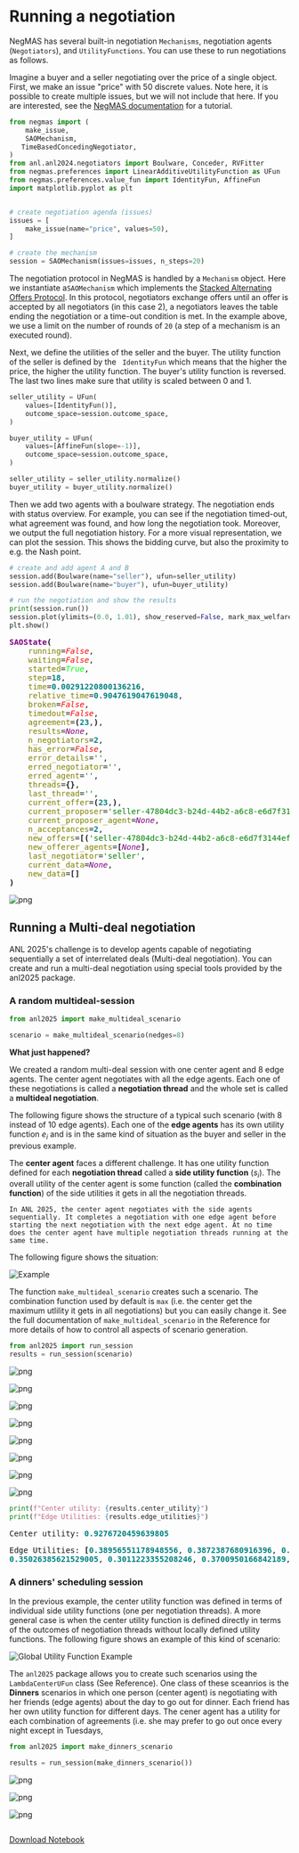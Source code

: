 # Running a negotiation

NegMAS has several built-in negotiation `Mechanisms`, negotiation agents (`Negotiators`), and `UtilityFunctions`. You can use these to run negotiations as follows.

Imagine a buyer and a seller negotiating over the price of a single object. First, we make an issue "price" with 50 discrete values. Note here, it is possible to create multiple issues, but we will not include that here. If you are interested, see the [NegMAS documentation](https://negmas.readthedocs.io/en/latest/tutorials/01.running_simple_negotiation.html) for a tutorial.


```python
from negmas import (
    make_issue,
    SAOMechanism,
   TimeBasedConcedingNegotiator,
)
from anl.anl2024.negotiators import Boulware, Conceder, RVFitter
from negmas.preferences import LinearAdditiveUtilityFunction as UFun
from negmas.preferences.value_fun import IdentityFun, AffineFun
import matplotlib.pyplot as plt


# create negotiation agenda (issues)
issues = [
    make_issue(name="price", values=50),
]

# create the mechanism
session = SAOMechanism(issues=issues, n_steps=20)
```

The negotiation protocol in NegMAS is handled by a `Mechanism` object. Here we instantiate a`SAOMechanism` which implements the [Stacked Alternating Offers Protocol](https://ii.tudelft.nl/~catholijn/publications/sites/default/files/Aydogan2017_Chapter_AlternatingOffersProtocolsForM.pdf). In this protocol, negotiators exchange offers until an offer is accepted by all negotiators (in this case 2), a negotiators leaves the table ending the negotiation or a time-out condition is met. In the example above, we use a limit on the number of rounds of `20` (a step of a mechanism is an executed round).

Next, we define the utilities of the seller and the buyer. The utility function of the seller is defined by the ```
IdentityFun```  which means that the higher the price, the higher the utility function. The buyer's utility function is reversed. The last two lines make sure that utility is scaled between 0 and 1.


```python
seller_utility = UFun(
    values=[IdentityFun()],
    outcome_space=session.outcome_space,
)

buyer_utility = UFun(
    values=[AffineFun(slope=-1)],
    outcome_space=session.outcome_space,
)

seller_utility = seller_utility.normalize()
buyer_utility = buyer_utility.normalize()

```

Then we add two agents with a boulware strategy. The negotiation ends with status overview. For example, you can see if the negotiation timed-out, what agreement was found, and how long the negotiation took. Moreover, we output the full negotiation history. For a more visual representation, we can plot the session. This shows the bidding curve, but also the proximity to e.g. the Nash point.


```python
# create and add agent A and B
session.add(Boulware(name="seller"), ufun=seller_utility)
session.add(Boulware(name="buyer"), ufun=buyer_utility)

# run the negotiation and show the results
print(session.run())
session.plot(ylimits=(0.0, 1.01), show_reserved=False, mark_max_welfare_points=False)
plt.show()

```


<pre style="white-space:pre;overflow-x:auto;line-height:normal;font-family:Menlo,'DejaVu Sans Mono',consolas,'Courier New',monospace"><span style="color: #800080; text-decoration-color: #800080; font-weight: bold">SAOState</span><span style="font-weight: bold">(</span>
    <span style="color: #808000; text-decoration-color: #808000">running</span>=<span style="color: #ff0000; text-decoration-color: #ff0000; font-style: italic">False</span>,
    <span style="color: #808000; text-decoration-color: #808000">waiting</span>=<span style="color: #ff0000; text-decoration-color: #ff0000; font-style: italic">False</span>,
    <span style="color: #808000; text-decoration-color: #808000">started</span>=<span style="color: #00ff00; text-decoration-color: #00ff00; font-style: italic">True</span>,
    <span style="color: #808000; text-decoration-color: #808000">step</span>=<span style="color: #008080; text-decoration-color: #008080; font-weight: bold">18</span>,
    <span style="color: #808000; text-decoration-color: #808000">time</span>=<span style="color: #008080; text-decoration-color: #008080; font-weight: bold">0.00291220800136216</span>,
    <span style="color: #808000; text-decoration-color: #808000">relative_time</span>=<span style="color: #008080; text-decoration-color: #008080; font-weight: bold">0.9047619047619048</span>,
    <span style="color: #808000; text-decoration-color: #808000">broken</span>=<span style="color: #ff0000; text-decoration-color: #ff0000; font-style: italic">False</span>,
    <span style="color: #808000; text-decoration-color: #808000">timedout</span>=<span style="color: #ff0000; text-decoration-color: #ff0000; font-style: italic">False</span>,
    <span style="color: #808000; text-decoration-color: #808000">agreement</span>=<span style="font-weight: bold">(</span><span style="color: #008080; text-decoration-color: #008080; font-weight: bold">23</span>,<span style="font-weight: bold">)</span>,
    <span style="color: #808000; text-decoration-color: #808000">results</span>=<span style="color: #800080; text-decoration-color: #800080; font-style: italic">None</span>,
    <span style="color: #808000; text-decoration-color: #808000">n_negotiators</span>=<span style="color: #008080; text-decoration-color: #008080; font-weight: bold">2</span>,
    <span style="color: #808000; text-decoration-color: #808000">has_error</span>=<span style="color: #ff0000; text-decoration-color: #ff0000; font-style: italic">False</span>,
    <span style="color: #808000; text-decoration-color: #808000">error_details</span>=<span style="color: #008000; text-decoration-color: #008000">''</span>,
    <span style="color: #808000; text-decoration-color: #808000">erred_negotiator</span>=<span style="color: #008000; text-decoration-color: #008000">''</span>,
    <span style="color: #808000; text-decoration-color: #808000">erred_agent</span>=<span style="color: #008000; text-decoration-color: #008000">''</span>,
    <span style="color: #808000; text-decoration-color: #808000">threads</span>=<span style="font-weight: bold">{}</span>,
    <span style="color: #808000; text-decoration-color: #808000">last_thread</span>=<span style="color: #008000; text-decoration-color: #008000">''</span>,
    <span style="color: #808000; text-decoration-color: #808000">current_offer</span>=<span style="font-weight: bold">(</span><span style="color: #008080; text-decoration-color: #008080; font-weight: bold">23</span>,<span style="font-weight: bold">)</span>,
    <span style="color: #808000; text-decoration-color: #808000">current_proposer</span>=<span style="color: #008000; text-decoration-color: #008000">'seller-47804dc3-b24d-44b2-a6c8-e6d7f3144ef1'</span>,
    <span style="color: #808000; text-decoration-color: #808000">current_proposer_agent</span>=<span style="color: #800080; text-decoration-color: #800080; font-style: italic">None</span>,
    <span style="color: #808000; text-decoration-color: #808000">n_acceptances</span>=<span style="color: #008080; text-decoration-color: #008080; font-weight: bold">2</span>,
    <span style="color: #808000; text-decoration-color: #808000">new_offers</span>=<span style="font-weight: bold">[(</span><span style="color: #008000; text-decoration-color: #008000">'seller-47804dc3-b24d-44b2-a6c8-e6d7f3144ef1'</span>, <span style="font-weight: bold">(</span><span style="color: #008080; text-decoration-color: #008080; font-weight: bold">23</span>,<span style="font-weight: bold">))]</span>,
    <span style="color: #808000; text-decoration-color: #808000">new_offerer_agents</span>=<span style="font-weight: bold">[</span><span style="color: #800080; text-decoration-color: #800080; font-style: italic">None</span><span style="font-weight: bold">]</span>,
    <span style="color: #808000; text-decoration-color: #808000">last_negotiator</span>=<span style="color: #008000; text-decoration-color: #008000">'seller'</span>,
    <span style="color: #808000; text-decoration-color: #808000">current_data</span>=<span style="color: #800080; text-decoration-color: #800080; font-style: italic">None</span>,
    <span style="color: #808000; text-decoration-color: #808000">new_data</span>=<span style="font-weight: bold">[]</span>
<span style="font-weight: bold">)</span>
</pre>




    
![png](Tutorial_run_a_negotiation_files/Tutorial_run_a_negotiation_6_1.png)
    


## Running a Multi-deal negotiation

ANL 2025's challenge is to develop agents capable of negotiating sequentially a set of interrelated deals (Multi-deal negotiation). You can create and run a multi-deal negotiation using special tools provided by the anl2025 package.

### A random multideal-session


```python
from anl2025 import make_multideal_scenario

scenario = make_multideal_scenario(nedges=8)
```

**What just happened?**

We created a random multi-deal session with one center agent and 8 edge agents. The center agent negotiates with all the edge agents. Each one of these negotiations is called a **negotiation thread** and the whole set is called a **multideal negotiation**.

The following figure shows the structure of a typical such scenario (with 8 instead of 10 edge agents). Each one of the **edge agents** has its own utility function $e_i$ and is in the same kind of situation as the buyer and seller in the previous example.

The **center agent** faces a different challenge. It has one utility function defined for each **negotiation thread** called a **side utility function** ($s_i$). The overall utility of the center agent is some function (called the **combination function**) of the side utilities it gets in all the negotiation threads. 

```{note}
In ANL 2025, the center agent negotiates with the side agents sequentially. It completes a negotiation with one edge agent before starting the next negotiation with the next edge agent. At no time does the center agent have multiple negotiation threads running at the same time. 
```

The following figure shows the situation:

![Example](Slide2.jpeg)

The function `make_multideal_scenario` creates such a scenario. The combination function used by default is `max` (i.e. the center get the maximum utlility it gets in all negotiations) but you can easily change it. See the full documentation of `make_multideal_scenario` in the Reference for more details of how to control all aspects of scenario  generation.


```python
from anl2025 import run_session
results = run_session(scenario)

```


    
![png](Tutorial_run_a_negotiation_files/Tutorial_run_a_negotiation_10_0.png)
    



    
![png](Tutorial_run_a_negotiation_files/Tutorial_run_a_negotiation_10_1.png)
    



    
![png](Tutorial_run_a_negotiation_files/Tutorial_run_a_negotiation_10_2.png)
    



    
![png](Tutorial_run_a_negotiation_files/Tutorial_run_a_negotiation_10_3.png)
    



    
![png](Tutorial_run_a_negotiation_files/Tutorial_run_a_negotiation_10_4.png)
    



    
![png](Tutorial_run_a_negotiation_files/Tutorial_run_a_negotiation_10_5.png)
    



    
![png](Tutorial_run_a_negotiation_files/Tutorial_run_a_negotiation_10_6.png)
    



    
![png](Tutorial_run_a_negotiation_files/Tutorial_run_a_negotiation_10_7.png)
    



```python
print(f"Center utility: {results.center_utility}")
print(f"Edge Utilities: {results.edge_utilities}")
```


<pre style="white-space:pre;overflow-x:auto;line-height:normal;font-family:Menlo,'DejaVu Sans Mono',consolas,'Courier New',monospace">Center utility: <span style="color: #008080; text-decoration-color: #008080; font-weight: bold">0.9276720459639805</span>
</pre>




<pre style="white-space:pre;overflow-x:auto;line-height:normal;font-family:Menlo,'DejaVu Sans Mono',consolas,'Courier New',monospace">Edge Utilities: <span style="font-weight: bold">[</span><span style="color: #008080; text-decoration-color: #008080; font-weight: bold">0.38956551178948556</span>, <span style="color: #008080; text-decoration-color: #008080; font-weight: bold">0.3872387680916396</span>, <span style="color: #008080; text-decoration-color: #008080; font-weight: bold">0.3018813218073944</span>, <span style="color: #008080; text-decoration-color: #008080; font-weight: bold">0.39261200568969123</span>, 
<span style="color: #008080; text-decoration-color: #008080; font-weight: bold">0.35026385621529005</span>, <span style="color: #008080; text-decoration-color: #008080; font-weight: bold">0.3011223355208246</span>, <span style="color: #008080; text-decoration-color: #008080; font-weight: bold">0.3700950166842189</span>, <span style="color: #008080; text-decoration-color: #008080; font-weight: bold">0.5841873862773928</span><span style="font-weight: bold">]</span>
</pre>



### A dinners' scheduling session

In the previous example, the center utility function was defined in terms of individual side utility functions (one per negotiation threads). A more general case is when the center utility function is defined directly in terms of the outcomes of negotiation threads without locally defined utility functions. The following figure shows an example of this kind of scenario:

![Global Utility Function Example](Slide1.jpeg)

The `anl2025` package allows you to create such scenarios using the `LambdaCenterUFun` class (See Reference). One class of these sceanrios is the **Dinners** scenarios in which one person (center agent) is negotiating with her friends (edge agents) about the day to go out for dinner. Each friend has her own utility function for different days. The cener agent has a utility for each combination of agreements (i.e. she may prefer to go out once every night except in Tuesdays,


```python
from anl2025 import make_dinners_scenario

results = run_session(make_dinners_scenario())
```


    
![png](Tutorial_run_a_negotiation_files/Tutorial_run_a_negotiation_13_0.png)
    



    
![png](Tutorial_run_a_negotiation_files/Tutorial_run_a_negotiation_13_1.png)
    



    
![png](Tutorial_run_a_negotiation_files/Tutorial_run_a_negotiation_13_2.png)
    



```python

```
[Download Notebook](/anl2025/tutorials/notebooks/Tutorial_run_a_negotiation.ipynb)
